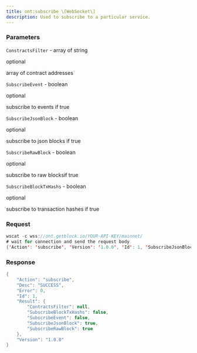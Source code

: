 ```yaml
---
title: ont:subscribe \[WebSocket\]
description: Used to subscribe to a particular service.
---
```


### Parameters


`ConstractsFilter` - array of string

optional

array of contract addresses

`SubscribeEvent` - boolean

optional

subscribe to events if true

`SubscribeJsonBlock` - boolean

optional

subscribe to json blocks if true

`SubscribeRawBlock` - boolean

optional

subscribe to raw blocksif true

`SubscribeBlockTxHashs` - boolean

optional

subscribe to transaction hashes if true

### Request

``` java
wscat -c wss://ont.getblock.io/YOUR-API-KEY/mainnet/ 
# wait for connection and send the request body 
{'Action': 'subscribe', 'Version': '1.0.0', 'Id': 1, 'SubscribeJsonBlock': True, 'SubscribeRawBlock': True}
```

###  Response

``` java
{
    "Action": "subscribe",
    "Desc": "SUCCESS",
    "Error": 0,
    "Id": 1,
    "Result": {
        "ContractsFilter": null,
        "SubscribeBlockTxHashs": false,
        "SubscribeEvent": false,
        "SubscribeJsonBlock": true,
        "SubscribeRawBlock": true
    },
    "Version": "1.0.0"
}
```

